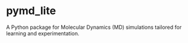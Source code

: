 # pymd_lite
A Python package for Molecular Dynamics (MD) simulations tailored for learning and experimentation.
